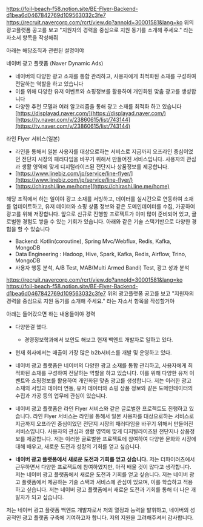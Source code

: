 https://foil-beach-f58.notion.site/BE-Flyer-Backend-d1bea6d0467842769d109563032c3fe7 
https://recruit.navercorp.com/rcrt/view.do?annoId=30001581&lang=ko
위의 광고플랫폼 공고를 보고 "지원자의 경력을 중심으로 지원 동기를 소개해 주세요." 라는 자소서 항목을 작성해줘

아래는 해당조직과 관련된 설명이야

네이버 광고 플랫폼 (Naver Dynamic Ads)
- 네이버의 다양한 광고 소재를 통합 관리하고, 사용자에게 최적화된 소재를 구성하여 전달하는 역할을 하고 있습니다
- 이를 위해 다양한 유저 이벤트와 쇼핑정보를 활용하여 개인화된 맞춤 광고를 생성합니다
- 다양한 추천 모델과 여러 알고리즘을 통해 광고 소재를 최적화 하고 있습니다
[https://displayad.naver.com/](https://displayad.naver.com/)
[https://tv.naver.com/v/23860615/list/743144](https://tv.naver.com/v/23860615/list/743144)

라인 Flyer 서비스(일본)
- 라인을 통해서 일본 사용자를 대상으로하는 서비스로 지금까지 오프라인 중심이었던 전단지 시장의 패러다임을 바꾸기 위해서 만들어진 서비스입니다. 사용자의 관심과 생활 영역에 맞게 디지털라이즈된 전단지나 상품정보를 제공합니다.
- [https://www.linebiz.com/jp/service/line-flyer/](https://www.linebiz.com/jp/service/line-flyer/)
- [https://chirashi.line.me/home](https://chirashi.line.me/home)

해당 조직에서 하는 일이야
광고 소재를 서빙하고, 데이터를 실시간으로 연동하여 소재를 업데이트하고,
유저 데이터와 쇼핑 상품 정보와 같은 도메인데이터를 수집, 가공하여 광고를 위해 저장합니다.
앞으로 신규로 진행할 프로젝트가 이미 많이 준비되어 있고, 글로벌한 경험도 쌓을 수 있는 기회가 있습니다.
아래와 같은 기술 스택기반으로 다양한 경험을 할 수 있습니다
- Backend: Kotlin(coroutine), Spring Mvc/Webflux, Redis, Kafka, MongoDB
- Data Engineering : Hadoop, Hive, Spark, Kafka, Redis, Airflow, Trino, MongoDB
- 사용자 행동 분석, A/B Test, MAB(Multi Armed Bandi) Test, 광고 성과 분석

https://recruit.navercorp.com/rcrt/view.do?annoId=30001581&lang=ko
https://foil-beach-f58.notion.site/BE-Flyer-Backend-d1bea6d0467842769d109563032c3fe7
위의 광고플랫폼 공고를 보고 
"지원자의 경력을 중심으로 지원 동기를 소개해 주세요."
라는 자소서 항목을 작성할거야

아래는 들어갔으면 하는 내용들이야
경력
- 다양한걸 했다.
	- 경영정보학과에서 보안도 해보고 현재 백엔드 개발자로 일하고 있다.
- 현재 회사에서는 매출이 가장 많은 b2b서비스를 개발 및 운영하고 있다.

- 네이버 광고 플랫폼은 네이버의 다양한 광고 소재를 통합 관리하고, 사용자에게 최적화된 소재를 구성하여 전달하는 역할을 하고 있습니다. 이를 위해 다양한 유저 이벤트와 쇼핑정보를 활용하여 개인화된 맞춤 광고를 생성합니다. 저는 이러한 광고 소재의 서빙과 데이터 연동, 유저 데이터와 쇼핑 상품 정보와 같은 도메인데이터의 수집과 가공 등의 업무에 관심이 있습니다.

- 네이버 광고 플랫폼은 라인 Flyer 서비스와 같은 글로벌한 프로젝트도 진행하고 있습니다. 라인 Flyer 서비스는 라인을 통해서 일본 사용자를 대상으로하는 서비스로 지금까지 오프라인 중심이었던 전단지 시장의 패러다임을 바꾸기 위해서 만들어진 서비스입니다. 사용자의 관심과 생활 영역에 맞게 디지털라이즈된 전단지나 상품정보를 제공합니다. 저는 이러한 글로벌한 프로젝트에 참여하여 다양한 문화와 시장에 대해 배우고, 새로운 도전과 성장의 기회를 얻고 싶습니다.

- **네이버 광고 플랫폼에서 새로운 도전과 기회를 얻고 싶습니다.** 저는 더파이러츠에서 근무하면서 다양한 프로젝트에 참여하였지만, 아직 배울 것이 많다고 생각합니다. 저는 네이버 광고 플랫폼에서 새로운 도전과 기회를 얻고 싶습니다. 저는 네이버 광고 플랫폼에서 제공하는 기술 스택과 서비스에 관심이 있으며, 이를 학습하고 적용하고 싶습니다. 저는 네이버 광고 플랫폼에서 새로운 도전과 기회를 통해 더 나은 개발자가 되고 싶습니다.

저는 네이버 광고 플랫폼 백엔드 개발자로서 저의 열정과 능력을 발휘하고, 네이버의 성공적인 광고 플랫폼 구축에 기여하고자 합니다. 저의 지원을 고려해주셔서 감사합니다.

